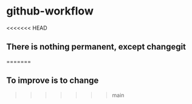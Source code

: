 # github-workflow
<<<<<<< HEAD
## There is nothing permanent, except changegit
=======
## To improve is to change
>>>>>>> main
